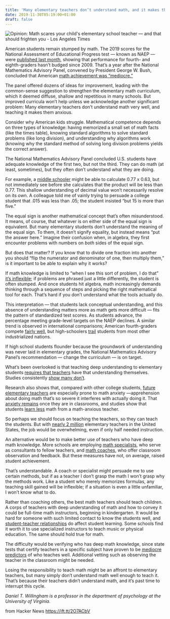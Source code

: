 ```yaml
---
title: 'Many elementary teachers don’t understand math, and it makes them anxious'
date: 2019-11-30T05:19:00+01:00
draft: false
---
```


![](https://ca-times.brightspotcdn.com/dims4/default/1036016/2147483647/strip/true/crop/2000x1050+0+230/resize/1200x630!/quality/90/?url=https%3A%2F%2Fcalifornia-times-brightspot.s3.amazonaws.com%2F1d%2F16%2F052ef5d685887eddee62be2e7744%2Fla-xpm-photo-2013-apr-22-la-ed-common-core-20130422 "Opinion: Math scares your child's elementary school teacher — and that should frighten you - Los Angeles Times")  

American students remain stumped by math. The 2019 scores for the National Assessment of Educational Progress test — known as NAEP — were [published last month](https://www.nationsreportcard.gov/highlights/mathematics/2019/), showing that performance for fourth- and eighth-graders hasn’t budged since 2009. That’s a year after the National Mathematics Advisory Panel, convened by President George W. Bush, concluded that American [math achievement was “mediocre.”](https://www2.ed.gov/about/bdscomm/list/mathpanel/report/final-report.pdf)

The panel offered dozens of ideas for improvement, leading with the common-sense suggestion to strengthen the elementary math curriculum, which it deemed diffuse, shallow and repetitious in many schools. But improved curricula won’t help unless we acknowledge another significant problem: Many elementary teachers don’t understand math very well, and teaching it makes them anxious.

Consider why American kids struggle. Mathematical competence depends on three types of knowledge: having memorized a small set of math facts (like the times table), knowing standard algorithms to solve standard problems (like long division), and understanding why algorithms work (knowing why the standard method of solving long division problems yields the correct answer).

The National Mathematics Advisory Panel concluded U.S. students have adequate knowledge of the first two, but not the third. They can do math (at least, sometimes), but they often don’t understand what they are doing.

For example, a [middle schooler](https://psycnet.apa.org/record/2016-39454-001) might be able to calculate 0.77 x 0.63, but not immediately see before she calculates that the product will be less than 0.77. This shallow understanding of decimal value won’t necessarily resolve on its own. A colleague told me of vainly trying to persuade a college student that .015 was less than .05; the student insisted “but 15 is more than five.”

The equal sign is another mathematical concept that’s often misunderstood. It means, of course, that whatever is on either side of the equal sign is equivalent. But many elementary students don’t understand the meaning of the equal sign. To them, it doesn’t signify equality, but instead means “put the answer here.” Imagine their confusion when, in algebra, they first encounter problems with numbers on _both_ sides of the equal sign.

But does that matter? If you know that to divide one fraction into another you should “flip the numerator and denominator of one, then multiply them,” is it important to be able to explain why it works?

If math knowledge is limited to “when I see this sort of problem, I do that” [it’s inflexible](https://www.tandfonline.com/doi/full/10.1080/10986060802584012); if problems are phrased just a little differently, the student is often stumped. And once students hit algebra, math increasingly demands thinking through a sequence of steps and picking the right mathematical tool for each. That’s hard if you don’t understand what the tools actually do.

This interpretation — that students lack conceptual understanding, and this absence of understanding matters more as math gets more difficult — fits the pattern of standardized test scores. As students advance, the percentage meeting grade-level targets on the NAEP declines. A similar trend is observed in international comparisons; American fourth-graders compete [fairly well](https://nces.ed.gov/timss/timss2015/timss2015_table01.asp), but high-schoolers [trail](https://www.oecd.org/pisa/pisa-2015-results-in-focus.pdf) students from most other industrialized nations.

If high school students flounder because the groundwork of understanding was never laid in elementary grades, the National Mathematics Advisory Panel’s recommendation — change the curriculum — is on target.

What’s been overlooked is that teaching deep understanding to elementary students [requires that teachers](https://journals.sagepub.com/doi/10.1177/0895904818755468) have that understanding themselves. Studies consistently [show many don’t](https://scholarworks.umt.edu/cgi/viewcontent.cgi?article=1308&context=tme).

Research also shows that, compared with other college students, [future elementary teachers](https://www.journals.uchicago.edu/doi/abs/10.1086/461626) are especially prone to math anxiety —apprehension about doing math that’s so severe it interferes with actually doing it. That [anxiety remains](https://journals.sagepub.com/doi/full/10.1177/0022487117702580) once they are in classrooms, and studies show that students [learn less](https://www.pnas.org/content/107/5/1860) math from a math-anxious teacher.

So perhaps we should focus on teaching the teachers, so they can teach the students. But with [nearly 2 million](https://nces.ed.gov/programs/coe/indicator_clr.asp) elementary teachers in the United States, the job would be overwhelming, even if only half needed instruction.

An alternative would be to make better use of teachers who have deep math knowledge. More schools are employing [math specialists](https://journals.sagepub.com/doi/10.1177/0022487116687551), who serve as consultants to fellow teachers, and [math coaches](https://journals.sagepub.com/doi/full/10.1177/0895904816631099), who offer classroom observation and feedback. But these measures have not, on average, raised student achievement.

That’s understandable. A coach or specialist might persuade me to use certain methods, but if as a teacher I don’t grasp the math I won’t grasp why the methods work. Like a student who merely memorizes formulas, any teaching skill gained will be inflexible; if a situation is even a little unfamiliar, I won’t know what to do.

Rather than coaching others, the best math teachers should teach children. A corps of teachers with deep understanding of math and how to convey it could be full-time math instructors, beginning in kindergarten. It would be hard for someone with such limited contact to know the students well, and [student-teacher relationships](https://journals.sagepub.com/doi/full/10.3102/0034654311421793) do affect student learning. Some schools find it worth it to use specialized instructors to teach music or physical education. The same should hold true for math.

The difficulty would be verifying who has deep math knowledge, since state tests that certify teachers in a specific subject have proven to be [mediocre predictors](https://journals.sagepub.com/doi/full/10.3102/0002831209348970) of who teaches well. Additional vetting such as observing the teacher in the classroom might be needed.

Losing the responsibility to teach math might be an affront to elementary teachers, but many simply don’t understand math well enough to teach it. That’s because their teachers didn’t understand math, and it’s past time to interrupt this cycle.

_Daniel T. Willingham is a professor in the department of psychology at the University of Virginia._  

  
  
from Hacker News https://ift.tt/2O7ACbV